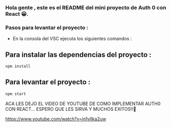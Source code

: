 <!DOCTYPE html>
<html lang="en">
  <head>
    <meta charset="UTF-8" />
    <meta name="viewport" content="width=device-width, initial-scale=1.0" />
    
  </head>
  <body>

### Hola gente , este es el README del mini proyecto de Auth 0 con React 😀.


<h3>Pasos para levantar el proyecto :</h3>

<ul>
  <li>
    En la consola del VSC ejecuta los siguientes comandos :
  </li>
</ul>


## Para instalar las dependencias del proyecto :

```bash
npm install
```

## Para levantar el proyecto :

```bash
npm start
```


<P>ACA LES DEJO EL VIDEO DE YOUTUBE DE COMO IMPLEMENTAR AUTH0 CON REACT... ESPERO QUE LES SIRVA Y MUCHOS EXITOS!!🤣</P>

https://www.youtube.com/watch?v=jn1vllka2uw



  </body>
</html>
